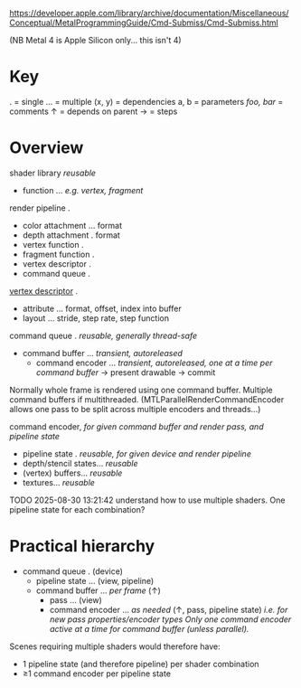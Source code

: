 https://developer.apple.com/library/archive/documentation/Miscellaneous/Conceptual/MetalProgrammingGuide/Cmd-Submiss/Cmd-Submiss.html

(NB Metal 4 is Apple Silicon only... this isn't 4)

# Key
. = single
... = multiple
(x, y) = dependencies
a, b = parameters
*foo, bar* = comments
↑ = depends on parent
→ = steps
# Overview
shader library *reusable*
  - function ... *e.g. vertex, fragment*

render pipeline .
  - color attachment ... format
  - depth attachment . format
  - vertex function .
  - fragment function .
  - vertex descriptor .
  - command queue .

[vertex descriptor](https://metalbyexample.com/vertex-descriptors/) .
  - attribute ... format, offset, index into buffer
  - layout ... stride, step rate, step function

command queue . *reusable, generally thread-safe*
  - command buffer ... *transient, autoreleased*
    - command encoder ... *transient, autoreleased, one at a time per command buffer*
      → present drawable
      → commit

Normally whole frame is rendered using one command buffer. Multiple
command buffers if multithreaded. (MTLParallelRenderCommandEncoder
allows one pass to be split across multiple encoders and threads...)

command encoder, *for given command buffer and render pass, and pipeline state*
  - pipeline state .  *reusable, for given device and render pipeline*
  - depth/stencil states... *reusable*
  - (vertex) buffers... *reusable*
  - textures... *reusable*

TODO 2025-08-30 13:21:42 understand how to use multiple shaders.
One pipeline state for each combination?
# Practical hierarchy
- command queue . (device)
	- pipeline state ... (view, pipeline)
	- command buffer ... *per frame* (↑)
		- pass ... (view)
		- command encoder ... *as needed* (↑, pass, pipeline state)
		  *i.e. for new pass properties/encoder types*
		  *Only one command encoder active at a time for command buffer (unless parallel).*

Scenes requiring multiple shaders would therefore have:
- 1 pipeline state (and therefore pipeline) per shader combination
- ≥1 command encoder per pipeline state